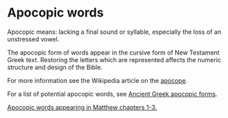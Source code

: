 # Apocopic words

Apocopic means: lacking a final sound or syllable, especially the loss of an unstressed vowel.

The apocopic form of words appear in the cursive form of New Testament Greek text. Restoring the letters which are represented affects the numeric structure and design of the Bible.

For more information see the Wikipedia article on the [apocope](https://en.wikipedia.org/wiki/Apocope).

For a list of potential apocopic words, see [Ancient Greek apocopic forms](https://en.wiktionary.org/wiki/Category:Ancient_Greek_apocopic_forms).

[Apocopic words appearing in Matthew chapters 1-3.](pdf/Matt1-3-apocopic.pdf)
